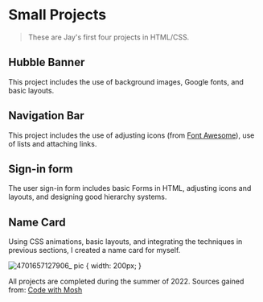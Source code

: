 # Small Projects

> These are Jay's first four projects in HTML/CSS.

## Hubble Banner
This project includes the use of background images, Google fonts, and basic layouts.

## Navigation Bar
This project includes the use of adjusting icons (from [Font Awesome](https://fontawesome.com/)), use of lists and attaching links.

## Sign-in form
The user sign-in form includes basic Forms in HTML, adjusting icons and layouts, and designing good hierarchy systems.

## Name Card
Using CSS animations, basic layouts, and integrating the techniques in previous sections, I created a name card for myself.


![4701657127906_ pic](https://user-images.githubusercontent.com/100735820/177607417-e883c9b6-1fc8-4df5-8352-f6338ec0ea5a.jpg) { width: 200px; }


All projects are completed during the summer of 2022.
Sources gained from: [Code with Mosh](https://codewithmosh.com/)
